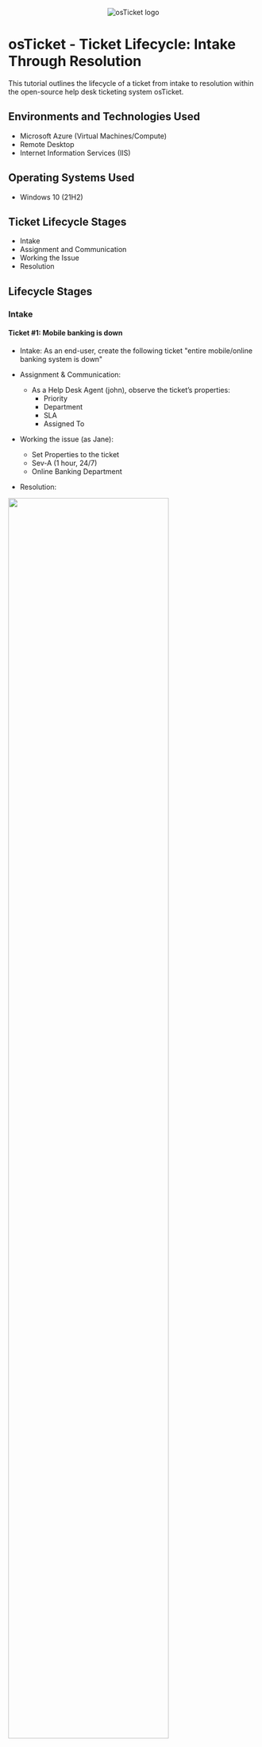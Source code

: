 <p align="center">
<img src="https://i.imgur.com/Clzj7Xs.png" alt="osTicket logo"/>
</p>

<h1>osTicket - Ticket Lifecycle: Intake Through Resolution</h1>
This tutorial outlines the lifecycle of a ticket from intake to resolution within the open-source help desk ticketing system osTicket.<br />

<h2>Environments and Technologies Used</h2>

- Microsoft Azure (Virtual Machines/Compute)
- Remote Desktop
- Internet Information Services (IIS)

<h2>Operating Systems Used </h2>

- Windows 10</b> (21H2)

<h2>Ticket Lifecycle Stages</h2>

- Intake
- Assignment and Communication
- Working the Issue
- Resolution

<h2>Lifecycle Stages</h2>
<h3>Intake</h3>
<h4>Ticket #1: Mobile banking is down</h4>
<p>
  
- Intake: As an end-user, create the following ticket "entire mobile/online banking system is down"
- Assignment & Communication:
  - As a Help Desk Agent (john), observe the ticket’s properties:
    - Priority
    - Department
    - SLA
    - Assigned To

- Working the issue (as Jane):
  - Set Properties to the ticket
  - Sev-A (1 hour, 24/7)
  - Online Banking Department
 
- Resolution: 

</p>

<p>
<img src="https://i.imgur.com/30os5Yl.png" height="80%" width="80%" alt=""/>
</p>

<br />

<h4>Ticket #2: Mobile banking is down</h4>
<p>
- Intake: As an end-user, create the following ticket "entire mobile/online banking system is down"
- Assignment & Communication:
  - As a Help Desk Agent (john), observe the ticket’s properties:
    - Priority
    - Department
    - SLA
    - Assigned To

- Working the issue (as Jane):
  - Set Properties to the ticket
  - Sev-A (1 hour, 24/7)
  - Assign to Online Banking
 
- Resolution: 
</p>

<p>
<img src="https://i.imgur.com/DJmEXEB.png" height="80%" width="80%" alt=""/>
</p>

<br />

<h4>Ticket #3: CFO’s laptop will no longer turn on</h4>
<p>
- Intake: As an end-user, create the following ticket "accounting department needs adobe upgrade, broken"
- Assignment & Communication:
  - As a Help Desk Agent (john), observe the ticket’s properties:
    - Priority
    - Department
    - SLA
    - Assigned To

- Working the issue (as John):
  - Sev-B (4 hours, 24/7)
  - Assign to Support

 
- Resolution: 


</p>

<p>
<img src="https://i.imgur.com/DJmEXEB.png" height="80%" width="80%" alt=""/>
</p>

<br />
